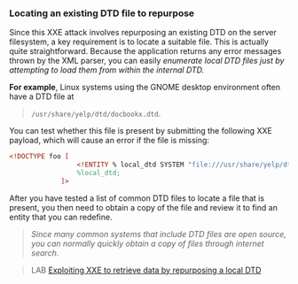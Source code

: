 ### Locating an existing DTD file to repurpose 
  
Since this XXE attack involves repurposing an existing DTD on the server filesystem, a key requirement is to locate a suitable file. This is actually quite straightforward. Because the application returns any error messages thrown by the XML parser, you can easily _enumerate local DTD files just by attempting to load them from within the internal DTD._  
  
**For example**, Linux systems using the GNOME desktop environment often have a DTD file at
>`/usr/share/yelp/dtd/docbookx.dtd`.  

You can test whether this file is present by submitting the following XXE payload, which will cause an error if the file is missing:  
  
```xml
<!DOCTYPE foo [  
                 <!ENTITY % local_dtd SYSTEM "file:///usr/share/yelp/dtd/docbookx.dtd">  
                 %local_dtd;  
             ]>

```  
  
After you have tested a list of common DTD files to locate a file that is present, you then need to obtain a copy of the file and review it to find an entity that you can redefine.
>_Since many common systems that include DTD files are open source, you can normally quickly obtain a copy of files through internet search._  
  
 
 >LAB [Exploiting XXE to retrieve data by repurposing a local DTD](https://portswigger.net/web-security/xxe/blind/lab-xxe-trigger-error-message-by-repurposing-local-dtd)